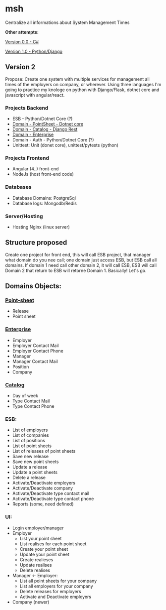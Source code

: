 # msh
Centralize all informations about System Management Times

**Other attempts:**

[Version 0.0 - C# ](https://github.com/fbrump/msh)

[Version 1.0 - Python/Django](https://github.com/fbrump/msh-python)


## Version 2

Propose:
Create one system with multiple services for management all times of the employers on company, or wherever. Using three languages I'm going to practice my knologe on python with Django/Flask, dotnet core and javascript with angular/react.

### Projects Backend
- ESB - Python/Dotnet Core (?)
- [Domain - PointSheet - Dotnet core](https://github.com/fbrump/msh-domain-point-sheet)
- [Domain - Catalog - Django Rest](https://github.com/fbrump/msh-domain-catalog)
- [Domain - Enterprise](https://github.com/fbrump/msh-domain-enterprise)
- Domain - Auth - Python/Dotnet Core (?)
- Unittest: Unit (donet core), unittest/pytests (python)

### Projects Frontend
- Angular (4..) front-end
- NodeJs (host front-end code)

### Databases
- Database Domains: PostgreSql
- Database logs: Mongodb/Redis

### Server/Hosting
- Hosting Nginx (linux server)

## Structure proposed

Create one project for front end, this will call ESB project, that manager what domain do you nee call; one domain just access ESB, but ESB call all domains. If domain 1 need call other domain 2, it will call ESB, ESB will call Domain 2 that return to ESB will retorne Domain 1. Basically! Let's go.

## Domains Objects:

### [Point-sheet](https://github.com/fbrump/msh-domain-point-sheet)

* Release
* Point sheet

### [Enterprise](https://github.com/fbrump/msh-domain-enterprise)

* Employer
* Employer Contact Mail
* Employer Contact Phone
* Manager
* Manager Contact Mail
* Position
* Company

### [Catalog](https://github.com/fbrump/msh-domain-catalog)

* Day of week
* Type Contact Mail
* Type Contact Phone

### ESB:

* List of employers
* List of companies
* List of positions
* List of point sheets
* List of releases of point sheets
* Save new release
* Save new point sheets
* Update a release
* Update a point sheets
* Delete a release
* Activate/Deactivate employers
* Activate/Deactivate company
* Activate/Deactivate type contact mail
* Activate/Deactivate type contact phone
* Reports (some, need defined)

### UI:

* Login employer/manager
* Employer
    * List your point sheet
    * List realises for each point sheet
    * Create your point sheet
    * Update your point sheet
    * Create realieses
    * Update realises
    * Delete realises
* Manager <- Employer:
    * List all point sheets for your company
    * List all employers for your company
    * Delete releases for employers
    * Activate and Deactivate employers
* Company (newer)
